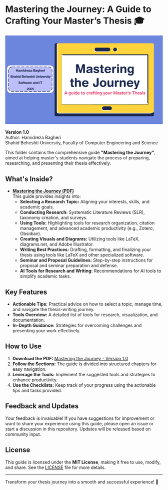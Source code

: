 # Mastering the Journey: A Guide to Crafting Your Master’s Thesis 🎓
![Mastering the Journey Cover](https://github.com/HamidWare/booklets/blob/main/Masters_Thesis/Mastering_the_Journey_Cover.png)

**Version 1.0**  
Author: Hamidreza Bagheri  
Shahid Beheshti University, Faculty of Computer Engineering and Science  

This folder contains the comprehensive guide **"Mastering the Journey"**, aimed at helping master's students navigate the process of preparing, researching, and presenting their thesis effectively.

## What's Inside?

- **[Mastering the Journey (PDF)](./Mastering_the_Journey_v1.0.pdf)**  
  This guide provides insights into:
  - **Selecting a Research Topic:** Aligning your interests, skills, and academic goals.
  - **Conducting Research:** Systematic Literature Reviews (SLR), taxonomy creation, and surveys.
  - **Using Tools:** Highlighting tools for research organization, citation management, and advanced academic productivity (e.g., Zotero, Obsidian).
  - **Creating Visuals and Diagrams:** Utilizing tools like LaTeX, diagrams.net, and Adobe Illustrator.
  - **Writing Best Practices:** Drafting, formatting, and finalizing your thesis using tools like LaTeX and other specialized software.
  - **Seminar and Proposal Guidelines:** Step-by-step instructions for proposal and seminar preparation and defense.
  - **AI Tools for Research and Writing:** Recommendations for AI tools to simplify academic tasks.

## Key Features

- **Actionable Tips:** Practical advice on how to select a topic, manage time, and navigate the thesis-writing journey.
- **Tools Overview:** A detailed list of tools for research, visualization, and documentation.
- **In-Depth Guidance:** Strategies for overcoming challenges and presenting your work effectively.

## How to Use

1. **Download the PDF:** [Mastering the Journey - Version 1.0](./Mastering_the_Journey_v1.0.pdf)
2. **Follow the Sections:** The guide is divided into structured chapters for easy navigation.
3. **Leverage the Tools:** Implement the suggested tools and strategies to enhance productivity.
4. **Use the Checklists:** Keep track of your progress using the actionable tips and tasks provided.

## Feedback and Updates

Your feedback is invaluable! If you have suggestions for improvement or want to share your experience using this guide, please open an issue or start a discussion in this repository. Updates will be released based on community input.

## License

This guide is licensed under the **MIT License**, making it free to use, modify, and share. See the [LICENSE](../LICENSE) file for more details.

---

Transform your thesis journey into a smooth and successful experience! 🚀
